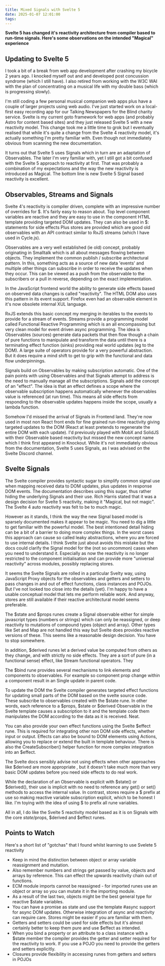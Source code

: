 ```yaml
---
title: Mixed Signals with Svelte 5
date: 2025-01-07 12:01:00
tags:
---
```


**Svelte 5 has changed it's reactivity architecture from compiler based to run-time signals. Here's some observations on the intended "Magical" experience**

## Updating to Svelte 5

I took a bit of a break from web app development after crashing my bicycle 2 years ago. I knocked myself out and and developed post concussion syndrome (which I still have). I also retired from working with the W3C WAI with the plan of concentrating on a musical life with my double bass (which is progressing slowly).

I'm still coding a few personal musical companion web apps plus have a couple of larger projects using web audio. I've just started work on a local-first easy recording app for our Talking Newspapers for the Blind charity service. Svelte is my current goto framework for web apps (and probably Astro for content based sites) and they just released Svelte 5 with a new reactivity model. This change took me a little time to grok but I eventually realised that while it's quite a change from the Svelte 4 reactivity model, it's actually something I'm pretty familiar with. Even though not immediately obvious from scanning the new documentation.

It turns out that Svelte 5 uses Signals which in turn are an adaptation of Observables. The later I'm very familiar with, yet I still got a bit confused with the Svelte 5 approach to reactivity at first. That was probably a combination of my expectations and the way the new reactivity is introduced as Magical. The bottom line is new Svelte 5 Signal based reactivity is excellent.

## Observables, Streams and Signals

Svelte 4's reactivity is compiler driven, complete with an impressive number of overrides for $. It's fairly easy to reason about. Top level component variables are reactive and they are easy to use in the component HTML template providing targeted DOM updates. They can also be used in $: statements for side effects Plus stores are provided which are good old observables with an API contract similar to RxJS streams (which I have used in Cycle.js).

Observables are a very well established (ie old) concept, probably originating in Smalltalk which is all about messages flowing between objects. They implement the common publish / subscribe architectural pattern. In this, something acts as a source of new data 'events' and multiple other things can subscribe in order to receive the updates when they occur. This can be viewed as a push from the observable to the subscribers or a pull in reverse, depending on the exact implementation.

In the JavaScript frontend world the ability to generate side effects based on observed data changes is called "reactivity". The HTML DOM also uses this pattern in its event support. Firefox even had an observable element in it's now obsolete internal XUL language.

RxJS extends this basic concept my merging in iterables to the events to provide for a stream of events. Streams provide a programming model called Functional Reactive Programming which is an all encompassing but very clean model for event driven async programming. The idea is Observables (sources) generate data packets that then flow though a chain of pure functions to manipulate and transform the data until there is a terminating effect function (sinks) providing real world updates (eg to the DOM). A large suite of operators provide for a very powerful abstraction. But it does require a mind shift to get to grip with the functional and data flow underpinnings.

Signals build on Observables by making subscription automatic. One of the pain points with using Observables and that Signals attempt to address is the need to manually manage all the subscriptions. Signals add the concept of an "effect". The idea is that an effect defines a scope where the observable subscription happens automatically whenever the observables value is referenced (at run time). This means all side effects from responding to the observable updates happens inside the scope, usually a lambda function.

Somehow I'd missed the arrival of Signals in Frontend land. They're now used in most non React front ends for fine grained run-time reactivity giving targeted updates to the DOM (React at least pretends to regenerate the entire DOM with each update). I'd previously played with MobX and SolidJS with their Observable based reactivity but missed the new concept name which I think first appeared in Knockout. While it's not immediately obvious from the documentation, Svelte 5 uses Signals, as I was advised on the Svelte Discord channel.

## Svelte Signals

The Svelte compiler provides syntactic sugar to simplify common signal use when mapping received data to DOM updates, plus updates in response DOM events. The documentation describes using this sugar, thus rather hiding the underlying Signals and their use. Rich Harris stated that it was a design decision for Svelte 5 reactivity, making it "Magical, but not magic". The Svelte 4 auto reactivity was felt to be to much magic.

However as it stands, I think the way the new Signal based model is sparsely documented makes it appear to be magic. You need to dig a little to get familiar with the powerful model. The best intentioned detail hiding can be a bit of a barrier to doing more complex things. In the worst cases this approach can cause so called leaky abstractions, where you are forced to use internal details. I think Svelte just about avoids this mistake but the docs could clarify the Signal model for the (not so uncommon) cases when you need to understand it. Especially as now the reactivity is no longer restricted to the component initialisation and can provide more "universal reactivity" across modules, possibly replacing stores.

It seems the Svelte Signals are rolled in a particular Svelty way, using JavaScript Proxy objects for the observables and getters and setters to pass changes in and out of effect functions, class instances and POJOs. But I've not looked too close into the details (yet}. I'm happy to have a usable conceptual model that lets me perform reliable work. And anyway, stores are still available if their reactive architectural model seems preferable.

The $state and $props runes create a Signal observable either for simple javascript types (numbers or strings) which can only be reassigned, or deep reactivity to mutations of compound types (object and array). Other types like Set and Map are not handled this way but Svelte does provides reactive versions of these. This seems like a reasonable design decision. You have to stop somewhere.

In addition, $derived runes let a derived value be computed from others as they change, and with strictly no side effects. They are a sort of pure (in a functional sense) effect, like Stream functional operators. They

The $bind rune provides several mechanisms to link elements and components to observables. For example so component prop change within a component result in an Single update in parent code.

To update the DOM the Svelte compiler generates targeted effect functions for updating small parts of the DOM based on the svelte source code. These subscribe to observables created with the $state rune. In other words, each reference to a $props, $state or $derived Observable in the Svelte template causes a subscription to it and the template code them manipulates the DOM according to the data as it is received. Neat.

You can also provide your own effect functions using the Svelte $effect rune. This is required for integrating other non DOM side effects, whether input or output. Effects can also be bound to DOM elements using Actions, allowing you to replace or extend the built in template behaviour. There is also the CreateSubscriber() helper function for more complex integration into an $effect.

The Svelte docs sensibly advise not using effects when other approaches like $derived are more appropriate , but it doesn't take much more than very basic DOM updates before you need side effects to do real work.

While the declaration of an Observable is explicit with $state() or $derived(), their use is implicit with no need to reference any get() or set() methods to access the internal value. In contrast, stores require a $ prefix at use so making reactive variable subscription explicit, which to be honest I like. I'm toying with the idea of using $ to prefix all rune variables.

All in all, I do like the Svelte 5 reactivity model based as it is on Signals with the core $state/$props, $derived and $effect runes.

## Points to Watch

Here's a short list of "gotchas" that I found whilst learning to use Svelete 5 reactivity

- Keep in mind the distinction between object or array variable reassignment and mutation.
- Also remember numbers and strings get passed by value, objects and arrays by reference. This can effect the upwards reactivity chain out of functions.
- ECM module imports cannot be reassigned - for imported runes use an object or array so you can mutate it in the importing module.
- As a result of the last two, objects might be the best general type for reactive $state variables.
- You can have a promise as state and use the template #async support for async DOM updates. Otherwise integration of async and reactivity can require care. Stores might be easier if you are familiar with them.
- Getters and setters could be used for side effects but it's almost certainly better to keep them pure and use $effect as intended.
- When you bind a property or an attribute to a class instance with a $state member the compiler provides the getter and setter required for the reactivity to work. If you use a POJO you need to provide the getters and setters explicitly.
- Closures provide flexibility in accessing runes from getters and setters in POJOs
